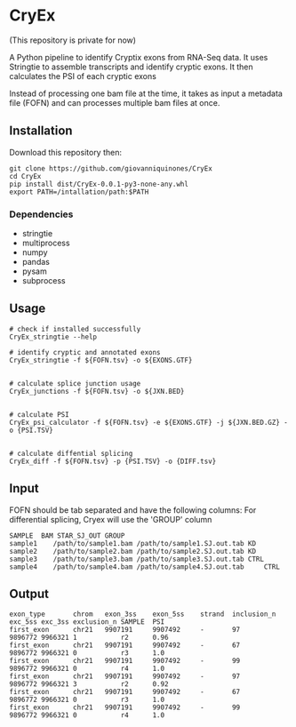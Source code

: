 # CryEx

(This repository is private for now)

A Python pipeline to identify Cryptix exons from RNA-Seq data.
It uses Stringtie to assemble transcripts and identify cryptic exons. 
It then calculates the PSI of each cryptic exons

Instead of processing one bam file at the time, it takes as input a metadata
file (FOFN) and can processes multiple bam files at once. 


## Installation
Download this repository then:

```
git clone https://github.com/giovanniquinones/CryEx
cd CryEx
pip install dist/CryEx-0.0.1-py3-none-any.whl
export PATH=/intallation/path:$PATH 
```

### Dependencies
- stringtie
- multiprocess
- numpy
- pandas
- pysam
- subprocess

## Usage

```
# check if installed successfully
CryEx_stringtie --help 

# identify cryptic and annotated exons
CryEx_stringtie -f ${FOFN.tsv} -o ${EXONS.GTF}


# calculate splice junction usage
CryEx_junctions -f ${FOFN.tsv} -o ${JXN.BED}


# calculate PSI
CryEx_psi_calculator -f ${FOFN.tsv} -e ${EXONS.GTF} -j ${JXN.BED.GZ} -o {PSI.TSV} 


# calculate diffential splicing
CryEx_diff -f ${FOFN.tsv} -p {PSI.TSV} -o {DIFF.tsv}
```

## Input

FOFN should be tab separated and have the following columns:
For differential splicing, Cryex will use the 'GROUP' column
```
SAMPLE	BAM	STAR_SJ_OUT	GROUP
sample1    /path/to/sample1.bam	/path/to/sample1.SJ.out.tab	KD
sample2    /path/to/sample2.bam	/path/to/sample2.SJ.out.tab	KD
sample3    /path/to/sample3.bam	/path/to/sample3.SJ.out.tab	CTRL
sample4	   /path/to/sample4.bam /path/to/sample4.SJ.out.tab     CTRL
```

## Output

```
exon_type       chrom   exon_3ss    exon_5ss    strand  inclusion_n     exc_5ss exc_3ss exclusion_n SAMPLE  PSI
first_exon      chr21   9907191     9907492     -       97              9896772 9966321 1           r2      0.96
first_exon      chr21   9907191     9907492     -       67              9896772 9966321 0           r3      1.0
first_exon      chr21   9907191     9907492     -       99              9896772 9966321 0           r4      1.0
first_exon      chr21   9907191     9907492     -       97              9896772 9966321 3           r2      0.92
first_exon      chr21   9907191     9907492     -       67              9896772 9966321 0           r3      1.0
first_exon      chr21   9907191     9907492     -       99              9896772 9966321 0           r4      1.0
```



